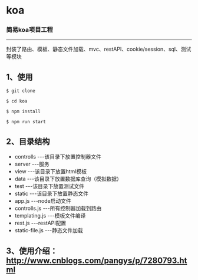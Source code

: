 # koa

### 简易koa项目工程
 
***


封装了路由、模板、静态文件加载、mvc、restAPI、cookie/session、sql、测试等模块

## 1、使用

    $ git clone 

    $ cd koa

    $ npm install

    $ npm run start

## 2、目录结构

* controlls  ---该目录下放置控制器文件
* server     ---服务
* view    	 ---该目录下放置html模板
* data       ---该目录下放置数据库查询（模拟数据）
* test		 ---该目录下放置测试文件
* static	 ---该目录下放置静态文件		
* app.js		  ---node启动文件
* controlls.js	  ---所有控制器加载到路由
* templating.js   ---模板文件编译
* rest.js 		  ---restAPI配置
* static-file.js  ---静态文件加载


## 3、使用介绍：http://www.cnblogs.com/pangys/p/7280793.html